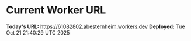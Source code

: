 # Current Worker URL
**Today's URL:** https://61082802.abesternheim.workers.dev
**Deployed:** Tue Oct 21 21:40:29 UTC 2025
